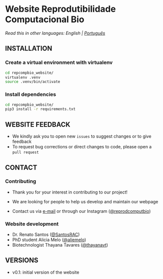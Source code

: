 # Website Reprodutibilidade Computacional Bio

*Read this in other languages: English | [Português](README.md)*

## INSTALLATION 

### Create a virtual environment with virtualenv

```bash
cd repcompbio_website/
virtualenv .venv
source .venv/bin/activate
```

### Install dependencies

```bash
cd repcompbio_website/
pip3 install -r requirements.txt
```

## WEBSITE FEEDBACK

 * We kindly ask you to open new `issues` to suggest changes or to give feedback
 * To request bug corrections or direct changes to code, please open a `pull request`


## CONTACT

### Contributing

 * Thank you for your interest in contributing to our project!
 * We are looking for people to help us develop and maintain our webpage

* Contact us via [e-mail](mailto:reprodutibilidadecomputacional@gmail.com) or through our Instagram ([@reprodcomputbio](https://www.instagram.com/reprodcomputbio/))


### Website development

 * Dr. Renato Santos ([@SantosRAC](https://github.com/SantosRAC))
 * PhD student Alicia Melo ([@aliemelo](https://github.com/aliemelo))
 * Biotechnologist Thayana Tavares ([@thayanavt](https://github.com/thayanavt))


## VERSIONS

 * v0.1: initial version of the website
